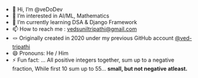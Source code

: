 - 👋 Hi, I’m @veDoDev
- 👀 I’m interested in AI/ML, Mathematics
- 🌱 I’m currently learning DSA & Django Framework
  <!---
  💞️ I’m looking to collaborate on ...
  --->
- 📫 How to reach me : vedsuniltripathi@gmail.com
- 🪢 Originally created in 2020 under my previous GitHub account [ @ved-tripathi](https://github.com/ved-tripathi)
- 😄 Pronouns: He / Him
- ⚡ Fun fact: ... All positive integers together, sum up to a negative fraction, While first 10 sum up to 55... **small, but not negative atleast.**

<!---
veDoDev/veDoDev is a ✨ special ✨ repository because its `README.md` (this file) appears on your GitHub profile.
You can click the Preview link to take a look at your changes.
--->
